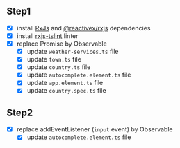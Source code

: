 ## Step1

- [x] install [RxJs](https://github.com/reactivex/rxjs) and [@reactivex/rxjs](https://github.com/reactivex/rxjs) dependencies
- [x] install [rxjs-tslint](https://github.com/ReactiveX/rxjs-tslint) linter
- [x] replace Promise by Observable
  - [x] update `weather-services.ts` file
  - [x] update `town.ts` file
  - [x] update `country.ts` file
  - [x] update `autocomplete.element.ts` file
  - [x] update `app.element.ts` file
  - [x] update `country.spec.ts` file

## Step2

- [x] replace addEventListener (`input` event) by Observable
  - [x] update `autocomplete.element.ts` file
